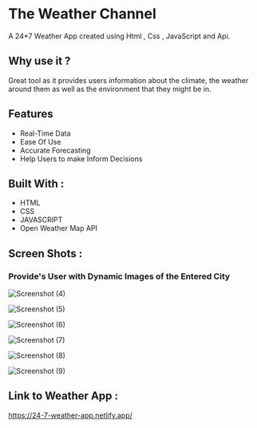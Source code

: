 # The Weather Channel
A 24*7 Weather App created using Html , Css , JavaScript and Api.

## Why use it ?

Great tool as it  provides users information about the climate, the weather around them as well as the environment that they might be in. 

## Features 
* Real-Time Data
* Ease Of Use
* Accurate Forecasting
* Help Users to make Inform Decisions 


## Built With :
* HTML
* CSS
* JAVASCRIPT
* Open Weather Map API


## Screen Shots :

### Provide's  User with Dynamic Images of the Entered City 


![Screenshot (4)](https://user-images.githubusercontent.com/87274294/180037187-4f72f8f4-b117-498a-add8-2c1cc4a68d80.png)

![Screenshot (5)](https://user-images.githubusercontent.com/87274294/180037222-713c179c-a73f-4173-85f1-fc74cc7c7c36.png)

![Screenshot (6)](https://user-images.githubusercontent.com/87274294/180037279-677e71a7-c3a4-4d16-bfde-6257a1241548.png)

![Screenshot (7)](https://user-images.githubusercontent.com/87274294/180037285-56ae8e72-175a-4958-bd54-13b07bc1ae7a.png)

![Screenshot (8)](https://user-images.githubusercontent.com/87274294/180037300-263f26b6-bafa-42d7-8862-2e0059095f44.png)

![Screenshot (9)](https://user-images.githubusercontent.com/87274294/180037314-360d654d-e23f-41c2-a925-9b390a2f5a15.png)


## Link to Weather App :
https://24-7-weather-app.netlify.app/

